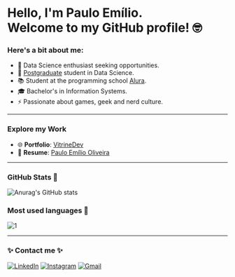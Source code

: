 <h1>Hello, I'm Paulo Emílio. <br>
  Welcome to my GitHub profile! 🤓</h1>

### Here's a bit about me:

- 🔭  Data Science enthusiast seeking opportunities.
- 🌱 [Postgraduate](https://github.com/paulo-emilio/Pos-Graduacao-Data-Science/blob/main/About/PDC_Pos-graduacao-em-Data-Science.pdf) student in Data Science.
- 📚 Student at the programming school [Alura](https://cursos.alura.com.br/analista-de-dados-paulo-emilio-1690508096886-p631337).
- 🎓 Bachelor's in Information Systems.
- ⚡ Passionate about games, geek and nerd culture.
<hr>

### Explore my Work

- 🌐 **Portfolio**: [VitrineDev](https://cursos.alura.com.br/vitrinedev/paulo-emilio)
- 📄 **Resume**: [Paulo Emílio Oliveira](https://www.canva.com/design/DAFk49InRIQ/ypLZs0Ml1U3FAs_Iz5dlKw/view?utm_content=DAFk49InRIQ&utm_campaign=designshare&utm_medium=link&utm_source=homepage_design_menu)
<hr>

### GitHub Stats 🔭 
![Anurag's GitHub stats](https://github-readme-stats.vercel.app/api?username=paulo-emilio&theme=tokyonight&show_icons=true&border_radius=10&count_private=true&hide_border=true&include_all_commits=true)


### Most used languages 🔭 
![1](https://github-readme-stats.vercel.app/api/top-langs/?username=paulo-emilio&hide=yacc,makefile,cuda&theme=tokyonight&layout=compact&langs_count=10&border_radius=10&hide_border=true)

<hr>

### ✨ Contact me ✨

[<img alt="LinkedIn" src="https://img.shields.io/badge/linkedin%20-%230077B5.svg?&style=for-the-badge&logo=linkedin&logoColor=white"/>](https://www.linkedin.com/in/paulo-emilio/)
[<img alt="Instagram" src="https://img.shields.io/badge/pauloemilio%20-%23E4405F.svg?&style=for-the-badge&logo=Instagram&logoColor=white"/>](https://www.instagram.com/pauloemilio__/)
[<img alt="Gmail" src="https://img.shields.io/badge/Gmail-D14836?style=for-the-badge&logo=gmail&logoColor=white" />](mailto:pauloemilio.sistemas@gmail.com)
